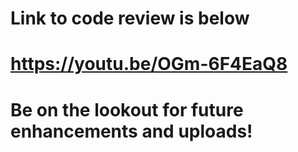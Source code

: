 # Link to code review is below

# https://youtu.be/OGm-6F4EaQ8

# Be on the lookout for future enhancements and uploads!
